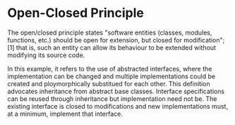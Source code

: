 # Open-Closed Principle
The open/closed principle states "software entities (classes, modules, functions, etc.) should be open for extension, but closed for modification";[1] that is, such an entity can allow its behaviour to be extended without modifying its source code.

In this example, it refers to the use of abstracted interfaces, where the implementation can be changed and multiple implementations could be created and ploymorphically substitued for each other.  This definition advocates inheritance from abstract base classes. Interface specifications can be reused through inheritance but implementation need not be. The existing interface is closed to modifications and new implementations must, at a minimum, implement that interface.


